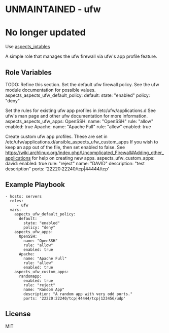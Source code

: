 UNMAINTAINED - ufw
========

# No longer updated
Use [aspects_iptables](https://github.com/LaneCommunityCollege/aspects_iptables)

A simple role that manages the ufw firewall via ufw's app profile feature.


Role Variables
--------------

TODO: Refine this section.
Set the default ufw firewall policy. See the ufw module documentation for possible values.
aspects_aspects_ufw_default_policy:
  default:
    state: "enabled"
    policy: "deny"

Set the rules for existing ufw app profiles in /etc/ufw/applications.d
See ufw's man page and other ufw documentation for more information.
aspects_aspects_ufw_apps:
  OpenSSH:
    name: "OpenSSH"
    rule: "allow"
    enabled: true
  Apache:
    name: "Apache Full"
    rule: "allow"
    enabled: true

Create custom ufw app profiles. These are set in /etc/ufw/applications.d/ansible_aspects_ufw_custom_apps
If you wish to keep an app out of the file, then set enabled to false.
See https://wiki.archlinux.org/index.php/Uncomplicated_Firewall#Adding_other_applications for help on creating new apps.
aspects_ufw_custom_apps:
  david:
    enabled: true
    rule: "reject"
    name: "DAVID"
    description: "test description"
    ports: '22220:22240/tcp|44444/tcp'

Example Playbook
-------------------------


    - hosts: servers
      roles:
         - ufw
      vars:
        aspects_ufw_default_policy:
          default:
            state: "enabled"
            policy: "deny"
        aspects_ufw_apps:
          OpenSSH:
            name: "OpenSSH"
            rule: "allow"
            enabled: true
          Apache:
            name: "Apache Full"
            rule: "allow"
            enabled: true
        aspects_ufw_custom_apps:
          randomapp:
            enabled: true
            rule: "reject"
            name: "Random App"
            description: "A random app with very odd ports."
            ports: '22220:22240/tcp|44444/tcp|123456/udp'

License
-------

MIT
